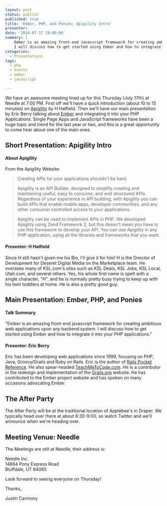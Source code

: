 ```yaml
---
layout: post
status: publish
published: true
title: 'Ember, PHP, and Ponies; Apigility Intro'
presenter: 
date: '2014-07-17 19:00:00'
summary: |
    Ember is an amazing front-end javascript framework for creating ambitious web applications upon any backend system.
    I will discuss how to get started using Ember and how to integrate it into your PHP applications.
categories:
  - Presentations
tags:
  - php
  - events
  - ember
  - javascript

---
```

We have an awesome meeting lined up for this Thursday (July 17th) at Needle at 7:00 PM. First off we'll have a quick
introduction (about 10 to 15 minutes) on <a href="https://apigility.org/">Apigility</a> by H Hatfield. Then we'll have our
main presentation by Eric Berry talking about <a href="http://emberjs.com/">Ember</a> and integrating it into your PHP
Applications. Single Page Apps and JavaScript frameworks have been a huge
topic and trend for the last year or two, and this is a great opportunity to come hear about one of the main ones.

## Short Presentation: Apigility Intro

#### About Apigility

From the Apigility Website:

> Creating APIs for your applications shouldn't be hard.
>
> Apigility is an API Builder, designed to simplify creating and maintaining useful, easy to consume, and well
> structured APIs. Regardless of your experience in API building, with Apigility you can build APIs that enable
> mobile apps, developer communities, and any other consumer controlled access to your applications.
>
> Apigility can be used to implement APIs in PHP. We developed Apigility using Zend Framework 2, but this doesn't
> mean you have to use this framework to develop your API. You can use Apigility in any PHP application, using all
> the libraries and frameworks that you want.

#### Presenter: H Hatfield

Since H still hasn't given me his Bio, I'll give it for him! H is the Director of Development for Deseret Digital Media
on the Marketplace team. He oversees many of KSL.com's sites such as KSL Deals, KSL Jobs, KSL Local, Utah.com, and
several others. Yes, his whole first name is spelt with a single character, "H", and he is normally pretty busy trying
to keep up with his twin toddlers at home. He is also a pretty good guy.

## Main Presentation: Ember, PHP, and Ponies

#### Talk Summary

"Ember is an amazing front-end javascript framework for creating ambitious web applications upon any backend system.
I will discuss how to get started using Ember and how to integrate it into your PHP applications."

#### Presenter: Eric Berry

Eric has been developing web applications since 1999, focusing on PHP, Java, Groovy/Grails and Ruby on Rails. Eric is
the author of <a href="http://oreilly.com/catalog/9780596520700/">Rails Pocket Reference</a>. He also spear-headed
<a href="http://teachmetocode.com/articles/the-teachmetocode-story/">TeachMeToCode.com</a>. He is a contributor in the
redesign and implementation of the <a href="http://www.grails.org/">Grails.org</a> website. He has contributed to the
Ember project website and has spoken on many occasions advocating Ember.


## The After Party

The After Party will be at the traditional location of Applebee's in Draper. We typically head over there at about
8:30-9:00, so watch Twitter and we'll announce when we're heading over.

## Meeting Venue: Needle

The Meetings are still at Needle, their address is:

Needle Inc.<br/>
14864 Pony Express Road<br/>
Bluffdale, UT 84065

Look forward to seeing everyone on Thursday!

Thanks,

Justin Carmony